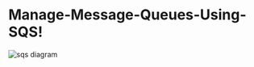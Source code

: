 # Manage-Message-Queues-Using-SQS!

![sqs diagram](https://user-images.githubusercontent.com/7680114/214150307-e22fc030-e000-4e1b-889a-199d58763f7f.jpeg)



